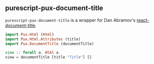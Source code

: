 ## purescript-pux-document-title

`purescript-pux-document-title` is a wrapper for Dan Abramov's [react-document-title](https://github.com/gaearon/react-document-title).

```purescript
import Pux.Html (Html)
import Pux.Html.Attributes (title)
import Pux.DocumentTitle (documentTitle)

view :: forall a. Html a
view = documentTitle [title "Title"] []
```
